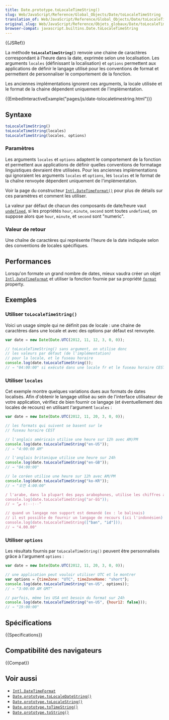```yaml
---
title: Date.prototype.toLocaleTimeString()
slug: Web/JavaScript/Reference/Global_Objects/Date/toLocaleTimeString
translation_of: Web/JavaScript/Reference/Global_Objects/Date/toLocaleTimeString
original_slug: Web/JavaScript/Reference/Objets_globaux/Date/toLocaleTimeString
browser-compat: javascript.builtins.Date.toLocaleTimeString
---
```

{{JSRef}}

La méthode **`toLocaleTimeString()`** renvoie une chaine de caractères correspondant à l'heure dans la date, exprimée selon une localisation. Les arguments `locales` (définissant la localisation) et `options` permettent aux applications de définir le langage utilisé pour les conventions de format et permettent de personnaliser le comportement de la fonction. 

Les anciennes implémentations ignorent ces arguments, la locale utilisée et le format de la chaine dépendent uniquement de l'implémentation.

{{EmbedInteractiveExample("pages/js/date-tolocaletimestring.html")}}

## Syntaxe

```js
toLocaleTimeString()
toLocaleTimeString(locales)
toLocaleTimeString(locales, options)
```

### Paramètres

Les arguments `locales` et `options` adaptent le comportement de la fonction et permettent aux applications de définir quelles conventions de formatage linguistiques devraient être utilisées. Pour les anciennes implémentations qui ignoraient les arguments `locales` et
`options`, les `locales` et le format de la chaîne renvoyée dépendent uniquement de l'implémentation.

Voir la page du constructeur [`Intl.DateTimeFormat()`](/fr/docs/Web/JavaScript/Reference/Intl/DateTimeFormat/DateTimeFormat) pour plus de détails sur ces paramètres et comment les utiliser.

La valeur par défaut de chacun des composants de date/heure vaut [`undefined`](/fr/docs/Web/JavaScript/Reference/Global_Objects/undefined), si les propriétés `hour`, `minute`, `second` sont toutes `undefined`, on suppose alors que `hour`, `minute`, et `second` sont "numeric".

### Valeur de retour

Une chaîne de caractères qui représente l'heure de la date indiquée selon des conventions de locales spécifiques.

## Performances

Lorsqu'on formate un grand nombre de dates, mieux vaudra créer un objet 
[`Intl.DateTimeFormat`](/fr/docs/Web/JavaScript/Reference/Global_Objects/Intl/DateTimeFormat) et utiliser la fonction fournie par sa propriété [`format`](/fr/docs/Web/JavaScript/Reference/Global_Objects/DateTimeFormat/format)
property.

## Exemples

### Utiliser `toLocaleTimeString()`

Voici un usage simple qui ne définit pas de locale : une chaine de caractères dans une locale et avec des options par défaut est renvoyée.

```js
var date = new Date(Date.UTC(2012, 11, 12, 3, 0, 0));

// toLocaleTimeString() sans argument, on utilise donc
// les valeurs par défaut (de l'implémentation)
// pour la locale, et le fuseau horaire
console.log(date.toLocaleTimeString());
// → "04:00:00" si exécuté dans une locale fr et le fuseau horaire CEST
```

### Utiliser `locales`

Cet exemple montre quelques variations dues aux formats de dates localisés. Afin d'obtenir le langage utilisé au sein de l'interface utilisateur de votre application, vérifiez de bien fournir ce langage (et éventuellement des locales de recours) en utilisant l'argument `locales` :

```js
var date = new Date(Date.UTC(2012, 11, 20, 3, 0, 0));

// les formats qui suivent se basent sur le
// fuseau horaire CEST

// l'anglais américain utilise une heure sur 12h avec AM/PM
console.log(date.toLocaleTimeString("en-US"));
// → "4:00:00 AM"

// l'anglais britanique utilise une heure sur 24h
console.log(date.toLocaleTimeString("en-GB"));
// → "04:00:00"

// le coréen utilise une heure sur 12h avec AM/PM
console.log(date.toLocaleTimeString("ko-KR"));
// → "오전 4:00:00"

/ l'arabe, dans la plupart des pays arabophones, utilise les chiffres arabes
console.log(date.toLocaleTimeString("ar-EG"));
// → "٤:٠٠:٠٠ ص"

// quand un langage non support est demandé (ex : le balinais)
// il est possible de fournir un langage de recours (ici l'indonésien)
console.log(date.toLocaleTimeString(["ban", "id"]));
// → "4.00.00"
```

### Utiliser `options`

Les résultats fournis par `toLocaleTimeString()` peuvent être personnalisés grâce à l'argument `options` :

```js
var date = new Date(Date.UTC(2012, 11, 20, 3, 0, 0));

// une application peut vouloir utiliser UTC et le montrer
var options = {timeZone: "UTC", timeZoneName: "short"};
console.log(date.toLocaleTimeString("en-US", options));
// → "3:00:00 AM GMT"

// parfois, même les USA ont besoin du format sur 24h
console.log(date.toLocaleTimeString("en-US", {hour12: false}));
// → "19:00:00"
```

## Spécifications

{{Specifications}}

## Compatibilité des navigateurs

{{Compat}}

## Voir aussi

- [`Intl.DateTimeFormat`](/fr/docs/Web/JavaScript/Reference/Global_Objects/Intl/DateTimeFormat)
- [`Date.prototype.toLocaleDateString()`](/fr/docs/Web/JavaScript/Reference/Global_Objects/Date/toLocaleDateString)
- [`Date.prototype.toLocaleString()`](/fr/docs/Web/JavaScript/Reference/Global_Objects/Date/toLocaleString)
- [`Date.prototype.toTimeString()`](/fr/docs/Web/JavaScript/Reference/Global_Objects/Date/toTimeString)
- [`Date.prototype.toString()`](/fr/docs/Web/JavaScript/Reference/Global_Objects/Date/toString)
